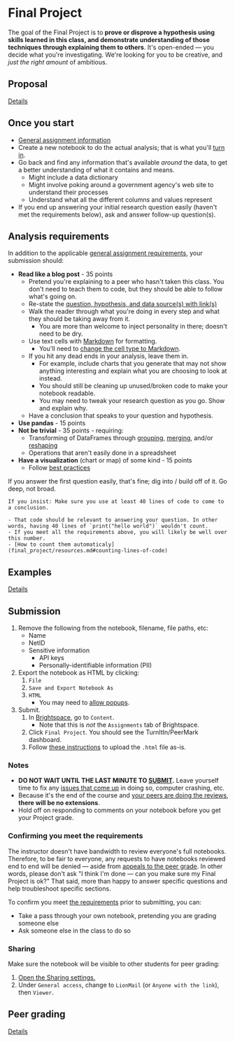 # Final Project

The goal of the Final Project is to **prove or disprove a hypothesis using skills learned in this class, and demonstrate understanding of those techniques through explaining them to others**. It's open-ended — you decide what you're investigating. We're looking for you to be creative, and _just the right amount_ of ambitious.

## Proposal

[Details](final_project/proposal.md)

## Once you start

- [General assignment information](assignments.md)
- Create a new notebook to do the actual analysis; that is what you'll [turn in](#submission).
- Go back and find any information that's available _around_ the data, to get a better understanding of what it contains and means.
  - Might include a data dictionary
  - Might involve poking around a government agency's web site to understand their processes
  - Understand what all the different columns and values represent
- If you end up answering your initial research question easily (haven't met the requirements below), ask and answer follow-up question(s).

## Analysis requirements

In addition to the applicable [general assignment requirements](syllabus.md#assignment-scoring), your submission should:

<!-- make sure edits here are reflected in extras/scripts/final_project_check.py -->

- **Read like a blog post** - 35 points
  - Pretend you're explaining to a peer who hasn't taken this class. You don't need to teach them to code, but they should be able to follow what's going on.
  - Re-state the [question, hypothesis, and data source(s) with link(s)](final_project/proposal.md#format)
  - Walk the reader through what you're doing in every step and what they should be taking away from it.
    - You are more than welcome to inject personality in there; doesn't need to be dry.
  - Use text cells with [Markdown](https://www.markdownguide.org/basic-syntax/) for formatting.
    - You'll need to [change the cell type to Markdown](https://jupyter-notebook.readthedocs.io/en/stable/examples/Notebook/Working%20With%20Markdown%20Cells.html#Markdown-Cells).
  - If you hit any dead ends in your analysis, leave them in.
    - For example, include charts that you generate that may not show anything interesting and explain what you are choosing to look at instead.
    - You should still be cleaning up unused/broken code to make your notebook readable.
    - You may need to tweak your research question as you go. Show and explain why.
  - Have a conclusion that speaks to your question and hypothesis.
- **Use pandas** - 15 points
- **Not be trivial** - 35 points - requiring:
  - Transforming of DataFrames through [grouping](https://pandas.pydata.org/pandas-docs/stable/user_guide/groupby.html), [merging](https://pandas.pydata.org/pandas-docs/stable/user_guide/merging.html#database-style-dataframe-or-named-series-joining-merging), and/or [reshaping](https://pandas.pydata.org/docs/user_guide/reshaping.html)
  - Operations that aren't easily done in a spreadsheet
- **Have a visualization** (chart or map) of some kind - 15 points
  - Follow [best practices](https://xdgov.github.io/data-design-standards/)

If you answer the first question easily, that's fine; dig into / build off of it. Go deep, not broad.

```{dropdown} Is the subjectivity of "trivial" stressing you out?
If you insist: Make sure you use at least 40 lines of code to come to a conclusion.

- That code should be relevant to answering your question. In other words, having 40 lines of `print("hello world")` wouldn't count.
- If you meet all the requirements above, you will likely be well over this number.
- [How to count them automaticaly](final_project/resources.md#counting-lines-of-code)
```

## Examples

[Details](final_project/examples.md)

## Submission

1. Remove the following from the notebook, filename, file paths, etc:
   - Name
   - NetID
   - Sensitive information
      - API keys
      - Personally-identifiable information (PII)
1. Export the notebook as HTML by clicking:
   1. `File`
   1. `Save and Export Notebook As`
   1. `HTML`
      - You may need to [allow popups](https://support.google.com/chrome/answer/95472).
1. Submit.
   1. In [Brightspace](https://brightspace.nyu.edu/d2l/home/477758), go to `Content`.
      - Note that this is _not_ the `Assignments` tab of Brightspace.
   1. Click `Final Project`. You should see the TurnItIn/PeerMark dashboard.
   1. Follow [these instructions](https://guides.turnitin.com/hc/en-us/articles/21851026380813-Submitting-to-a-Feedback-Studio-assignment-using-D2L-LTI-1-3) to upload the `.html` file as-is.

### Notes

- **DO NOT WAIT UNTIL THE LAST MINUTE TO [SUBMIT](assignments.md#submission).** Leave yourself time to fix any [issues that come up](assignments.md#common-issues) in doing so, computer crashing, etc.
- Because it's the end of the course and [your peers are doing the reviews](final_project/peer_grading.md), **there will be no extensions**.
- Hold off on responding to comments on your notebook before you get your Project grade.

### Confirming you meet the requirements

The instructor doesn't have bandwidth to review everyone's full notebooks. Therefore, to be fair to everyone, any requests to have notebooks reviewed end to end will be denied — aside from [appeals to the peer grade](final_project/peer_grading.md). In other words, please don't ask "I think I'm done — can you make sure my Final Project is ok?" That said, more than happy to answer specific questions and help troubleshoot specific sections.

To confirm you meet [the requirements](#analysis-requirements) prior to submitting, you can:

- Take a pass through your own notebook, pretending you are grading someone else
- Ask someone else in the class to do so

### Sharing

Make sure the notebook will be visible to other students for peer grading:

1. [Open the Sharing settings.](https://research.google.com/colaboratory/faq.html#notebook-storage)
1. Under `General access`, change to `LionMail` (or `Anyone with the link`), then `Viewer`.

## Peer grading

[Details](final_project/peer_grading.md)
